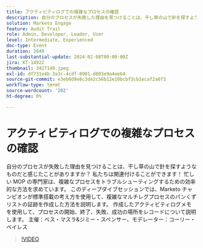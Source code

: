 ```yaml
---
title: アクティビティログでの複雑なプロセスの確認
description: 自分のプロセスが失敗した理由を見つけることは、干し草の山で針を探すようなものだと感じたことがありますか？ 私たちは関連付けることができます！ 忙しい MOP の専門家は、複雑なプロセスをトラブルシューティングするための効率的な方法を求めています。 このディープダイブセッションでは、Marketo チャンピオンが標準搭載の考え方を使用して、複雑なマルチレグプロセスのパンくずリストの証跡を作成した方法を説明します。 作成したアクティビティログメモを使用して、プロセスの開始、終了、失敗、成功の場所をレコードについて説明します。 主催：ベス・マスラ&ジミー・スペンサー、モデレーター：コーリー・ベイレス
solution: Marketo Engage
feature: Audit Trail
role: Admin, Developer, Leader, User
level: Intermediate, Experienced
doc-type: Event
duration: 2849
last-substantial-update: 2024-02-08T00:00:00Z
jira: KT-14922
thumbnail: 3427149.jpeg
exl-id: df731e4b-3a3c-4cdf-8901-d803e9a4ae64
source-git-commit: e3eb0d9e8c3de2c56b12e10bcbf3cb1ecaf2a6f3
workflow-type: tm+mt
source-wordcount: '202'
ht-degree: 0%

---
```


# アクティビティログでの複雑なプロセスの確認

自分のプロセスが失敗した理由を見つけることは、干し草の山で針を探すようなものだと感じたことがありますか？ 私たちは関連付けることができます！ 忙しい MOP の専門家は、複雑なプロセスをトラブルシューティングするための効率的な方法を求めています。 このディープダイブセッションでは、Marketo チャンピオンが標準搭載の考え方を使用して、複雑なマルチレグプロセスのパンくずリストの証跡を作成した方法を説明します。 作成したアクティビティログメモを使用して、プロセスの開始、終了、失敗、成功の場所をレコードについて説明します。 主催：ベス・マスラ&amp;ジミー・スペンサー、モデレーター：コーリー・ベイレス

>[!VIDEO](https://video.tv.adobe.com/v/3427149/?learn=on)
